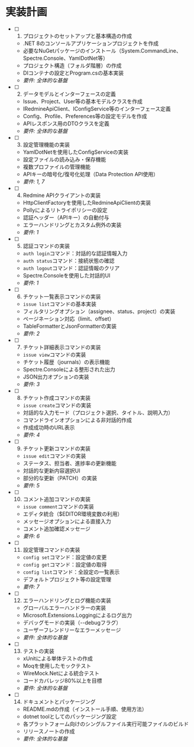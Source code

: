 # 実装計画

- [ ] 1. プロジェクトのセットアップと基本構造の作成
  - .NET 8のコンソールアプリケーションプロジェクトを作成
  - 必要なNuGetパッケージのインストール（System.CommandLine、Spectre.Console、YamlDotNet等）
  - プロジェクト構造（フォルダ階層）の作成
  - DIコンテナの設定とProgram.csの基本実装
  - _要件: 全体的な基盤_

- [ ] 2. データモデルとインターフェースの定義
  - Issue、Project、User等の基本モデルクラスを作成
  - IRedmineApiClient、IConfigService等のインターフェース定義
  - Config、Profile、Preferences等の設定モデルを作成
  - APIレスポンス用のDTOクラスを定義
  - _要件: 全体的な基盤_

- [ ] 3. 設定管理機能の実装
  - YamlDotNetを使用したConfigServiceの実装
  - 設定ファイルの読み込み・保存機能
  - 複数プロファイルの管理機能
  - APIキーの暗号化/復号化処理（Data Protection API使用）
  - _要件: 1, 7_

- [ ] 4. Redmine APIクライアントの実装
  - HttpClientFactoryを使用したRedmineApiClientの実装
  - Pollyによるリトライポリシーの設定
  - 認証ヘッダー（APIキー）の自動付与
  - エラーハンドリングとカスタム例外の実装
  - _要件: 1_

- [ ] 5. 認証コマンドの実装
  - `auth login`コマンド：対話的な認証情報入力
  - `auth status`コマンド：接続状態の確認
  - `auth logout`コマンド：認証情報のクリア
  - Spectre.Consoleを使用した対話的UI
  - _要件: 1_

- [ ] 6. チケット一覧表示コマンドの実装
  - `issue list`コマンドの基本実装
  - フィルタリングオプション（assignee、status、project）の実装
  - ページネーション対応（limit、offset）
  - TableFormatterとJsonFormatterの実装
  - _要件: 2_

- [ ] 7. チケット詳細表示コマンドの実装
  - `issue view`コマンドの実装
  - チケット履歴（journals）の表示機能
  - Spectre.Consoleによる整形された出力
  - JSON出力オプションの実装
  - _要件: 3_

- [ ] 8. チケット作成コマンドの実装
  - `issue create`コマンドの実装
  - 対話的な入力モード（プロジェクト選択、タイトル、説明入力）
  - コマンドラインオプションによる非対話的作成
  - 作成成功時のURL表示
  - _要件: 4_

- [ ] 9. チケット更新コマンドの実装
  - `issue edit`コマンドの実装
  - ステータス、担当者、進捗率の更新機能
  - 対話的な更新内容選択UI
  - 部分的な更新（PATCH）の実装
  - _要件: 5_

- [ ] 10. コメント追加コマンドの実装
  - `issue comment`コマンドの実装
  - エディタ統合（$EDITOR環境変数の利用）
  - メッセージオプションによる直接入力
  - コメント追加確認メッセージ
  - _要件: 6_

- [ ] 11. 設定管理コマンドの実装
  - `config set`コマンド：設定値の変更
  - `config get`コマンド：設定値の取得
  - `config list`コマンド：全設定の一覧表示
  - デフォルトプロジェクト等の設定管理
  - _要件: 7_

- [ ] 12. エラーハンドリングとログ機能の実装
  - グローバルエラーハンドラーの実装
  - Microsoft.Extensions.Loggingによるログ出力
  - デバッグモードの実装（--debugフラグ）
  - ユーザーフレンドリーなエラーメッセージ
  - _要件: 全体的な基盤_

- [ ] 13. テストの実装
  - xUnitによる単体テストの作成
  - Moqを使用したモックテスト
  - WireMock.Netによる統合テスト
  - コードカバレッジ80%以上を目標
  - _要件: 全体的な基盤_

- [ ] 14. ドキュメントとパッケージング
  - README.mdの作成（インストール手順、使用方法）
  - dotnet toolとしてのパッケージング設定
  - 各プラットフォーム向けのシングルファイル実行可能ファイルのビルド
  - リリースノートの作成
  - _要件: 全体的な基盤_